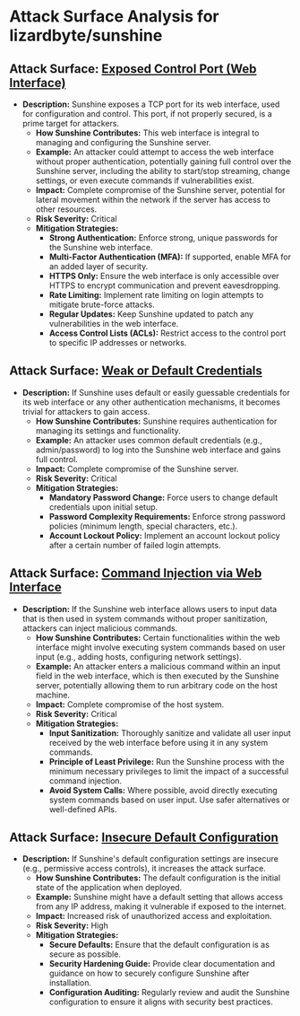 # Attack Surface Analysis for lizardbyte/sunshine

## Attack Surface: [Exposed Control Port (Web Interface)](./attack_surfaces/exposed_control_port__web_interface_.md)

*   **Description:** Sunshine exposes a TCP port for its web interface, used for configuration and control. This port, if not properly secured, is a prime target for attackers.
    *   **How Sunshine Contributes:** This web interface is integral to managing and configuring the Sunshine server.
    *   **Example:** An attacker could attempt to access the web interface without proper authentication, potentially gaining full control over the Sunshine server, including the ability to start/stop streaming, change settings, or even execute commands if vulnerabilities exist.
    *   **Impact:** Complete compromise of the Sunshine server, potential for lateral movement within the network if the server has access to other resources.
    *   **Risk Severity:** Critical
    *   **Mitigation Strategies:**
        *   **Strong Authentication:** Enforce strong, unique passwords for the Sunshine web interface.
        *   **Multi-Factor Authentication (MFA):** If supported, enable MFA for an added layer of security.
        *   **HTTPS Only:** Ensure the web interface is only accessible over HTTPS to encrypt communication and prevent eavesdropping.
        *   **Rate Limiting:** Implement rate limiting on login attempts to mitigate brute-force attacks.
        *   **Regular Updates:** Keep Sunshine updated to patch any vulnerabilities in the web interface.
        *   **Access Control Lists (ACLs):** Restrict access to the control port to specific IP addresses or networks.

## Attack Surface: [Weak or Default Credentials](./attack_surfaces/weak_or_default_credentials.md)

*   **Description:** If Sunshine uses default or easily guessable credentials for its web interface or any other authentication mechanisms, it becomes trivial for attackers to gain access.
    *   **How Sunshine Contributes:** Sunshine requires authentication for managing its settings and functionality.
    *   **Example:** An attacker uses common default credentials (e.g., admin/password) to log into the Sunshine web interface and gains full control.
    *   **Impact:** Complete compromise of the Sunshine server.
    *   **Risk Severity:** Critical
    *   **Mitigation Strategies:**
        *   **Mandatory Password Change:** Force users to change default credentials upon initial setup.
        *   **Password Complexity Requirements:** Enforce strong password policies (minimum length, special characters, etc.).
        *   **Account Lockout Policy:** Implement an account lockout policy after a certain number of failed login attempts.

## Attack Surface: [Command Injection via Web Interface](./attack_surfaces/command_injection_via_web_interface.md)

*   **Description:** If the Sunshine web interface allows users to input data that is then used in system commands without proper sanitization, attackers can inject malicious commands.
    *   **How Sunshine Contributes:** Certain functionalities within the web interface might involve executing system commands based on user input (e.g., adding hosts, configuring network settings).
    *   **Example:** An attacker enters a malicious command within an input field in the web interface, which is then executed by the Sunshine server, potentially allowing them to run arbitrary code on the host machine.
    *   **Impact:** Complete compromise of the host system.
    *   **Risk Severity:** Critical
    *   **Mitigation Strategies:**
        *   **Input Sanitization:** Thoroughly sanitize and validate all user input received by the web interface before using it in any system commands.
        *   **Principle of Least Privilege:** Run the Sunshine process with the minimum necessary privileges to limit the impact of a successful command injection.
        *   **Avoid System Calls:** Where possible, avoid directly executing system commands based on user input. Use safer alternatives or well-defined APIs.

## Attack Surface: [Insecure Default Configuration](./attack_surfaces/insecure_default_configuration.md)

*   **Description:** If Sunshine's default configuration settings are insecure (e.g., permissive access controls), it increases the attack surface.
    *   **How Sunshine Contributes:** The default configuration is the initial state of the application when deployed.
    *   **Example:** Sunshine might have a default setting that allows access from any IP address, making it vulnerable if exposed to the internet.
    *   **Impact:** Increased risk of unauthorized access and exploitation.
    *   **Risk Severity:** High
    *   **Mitigation Strategies:**
        *   **Secure Defaults:** Ensure that the default configuration is as secure as possible.
        *   **Security Hardening Guide:** Provide clear documentation and guidance on how to securely configure Sunshine after installation.
        *   **Configuration Auditing:** Regularly review and audit the Sunshine configuration to ensure it aligns with security best practices.

